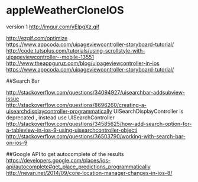 # appleWeatherCloneIOS

version 1 
http://imgur.com/yElpgXz.gif

  
http://ezgif.com/optimize   
https://www.appcoda.com/uipageviewcontroller-storyboard-tutorial/   
http://code.tutsplus.com/tutorials/using-scrollstyle-with-uipageviewcontroller--mobile-13551   
http://www.theappguruz.com/blog/uipageviewcontroller-in-ios  
https://www.appcoda.com/uipageviewcontroller-storyboard-tutorial/   

##Search Bar
  
http://stackoverflow.com/questions/34094927/uisearchbar-addsubview-issue    
http://stackoverflow.com/questions/8696260/creating-a-uisearchdisplaycontroller-programmatically 
UISearchDisplayController is deprecated , instead use UISearchController
http://stackoverflow.com/questions/34585625/how-add-search-option-for-a-tableview-in-ios-9-using-uisearchcontroller-objecti   
http://stackoverflow.com/questions/36503790/working-with-search-bar-on-ios-9  

##Google API to get autocomplete of the results  
https://developers.google.com/places/ios-api/autocomplete#get_place_predictions_programmatically     
http://nevan.net/2014/09/core-location-manager-changes-in-ios-8/
